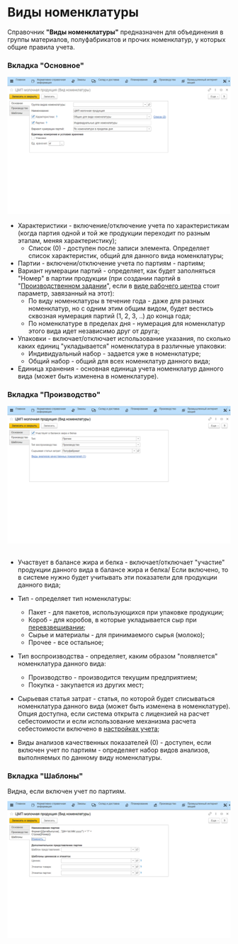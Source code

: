 # Виды номенклатуры

Справочник **"Виды номенклатуры"** предназначен для объединения в группы материалов, полуфабрикатов и прочих номенклатур, у которых общие правила учета.

### Вкладка "Основное"

![](KindOfNomenclature.assets/1.png)

- Характеристики - включение/отключение учета по характеристикам (когда партия одной и той же продукции переходит по разным этапам, меняя характеристику);
    - Список (0) - доступен после записи элемента. Определяет список характеристик, общий для данного вида номенклатуры;
- Партии - включени/отключение учета по партиям - партиям;
- Вариант нумерации партий - определяет, как будет заполняться "Номер" в партии продукции (при создании партий в "[Производственном задании](../../../Fermentation/TaskForShift/TaskForShift.md)", если в [виде рабочего центра](../WorkCentresAndWarehouses/WorkCentresAndWarehouses.md) стоит параметр, завязанный на этот):
    - По виду номенклатуры в течение года - даже для разных номенклатур, но с одним этим общим видом, будет вестись сквозная нумерация партий (1, 2, 3, ..) до конца года;
    - По номенклатуре в пределах дня - нумерация для номенклатур этого вида идет независимо друг от друга;
- Упаковки - включает/отключает использование указания, по сколько каких единиц "укладывается" номенклатура в различные упаковки:
    - Индивидуальный набор - задается уже в номенклатуре;
    - Общий набор - общий для всех номенклатур данного вида;
- Единица хранения - основная единица учета номенклатур данного вида (может быть изменена в номенклатуре).

### Вкладка "Производство"

![](KindOfNomenclature.assets/2.png)
 
- Участвует в балансе жира и белка - включает/отключает "участие" продукции данного вида в балансе жира и белка/ Если включено, то в системе нужно будет учитывать эти показатели для продукции данного вида;

- Тип - определяет тип номенклатуры:
    - Пакет - для пакетов, использующихся при упаковке продукции;  
    - Короб - для коробов, в которые укладывается сыр при
    [перевзвешивании](../../../../../CommonInformation/ButtonOfAccountPoint/PackagingWithScales.md);  
    - Сырье и материалы - для принимаемого сырья (молоко);  
    - Прочее - все остальное;

- Тип воспроизводства - определяет, каким образом "появляется" номенклатура данного вида:
    - Производство - производится текущим предприятием;  
    - Покупка - закупается из других мест;

- Сырьевая статья затрат - статья, по которой будет списываться номенклатура данного вида (может быть изменена в номенклатуре). Опция доступна, если система открыта с лицензией на расчет себестоимости и если использование механизма расчета себестоимости включено в [настройках учета](../SettingOfAccounting/SettingOfAccounting.md);
- Виды анализов качественных показателей (0) - доступен, если включен учет по партиям - определяет набор видов анализов, выполняемых по данному виду номенклатуры.

### Вкладка "Шаблоны"

Видна, если включен учет по партиям.

![](KindOfNomenclature.assets/3.png)